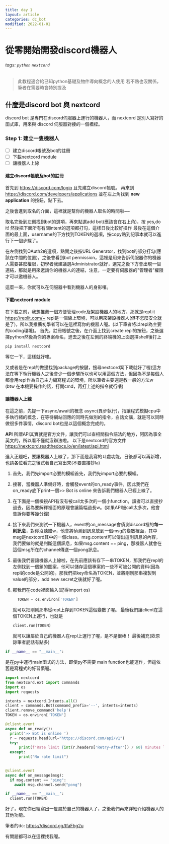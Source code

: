 ```yaml
---
title: day 1
layout: article
categories: dc_bot
modified: 2022-01-01
---
```



# 從零開始開發discord機器人

###### tags: `python` `nextcord`

> 此教程適合給已知python基礎及物件導向概念的人使用
> 若不熟也沒關係，筆者在需要時會特別提及

## 什麼是discord bot 與 nextcord
discord bot 是專門在discord伺服器上運行的機器人，而 nextcord 是別人寫好的函式庫，用來與 discord 伺服器對接的一個橋樑。

### Step 1: 建立一隻機器人

- [ ] 建立discord帳號及bot的註冊
- [ ] 下載nextcord module
- [ ] 讓機器人上線

#### 建立discord帳號及bot的註冊
首先到 <https://discord.com/login> 且先建立discord帳號。
再來到 <https://discord.com/developers/applications> 並在左上角找到 **new application** 的按鈕，點下去。

之後會進到取名的介面，這裡就是幫你的機器人取名的時間啦~~

取名完後到左側找到bot的選項，再來點選add bot(應該會在右上角)，按 yes,do it!
然後把下面所有有關intent的選項都打勾，這樣日後比較好操作
最後在這個介面的最上面，username的下方找到TOKEN的選項，按copy貼到記事本就可以進行下一個步驟了。

在左側找到OAuth2的選項，點開之後按URL Generator，找到bot的部分打勾(應該在中間的位置)，之後會看到bot permission，這裡是用來告訴伺服器你的機器人需要甚麼權限，初學者我建議選Administrator就好，選完之後下方會出現一個連結，那就是用來邀請你的機器人的連結，注意，一定要有伺服器的"管理者"權限才可以邀機器人。

這麼一來，你就可以在伺服器中看到機器人的身影嘍。

#### 下載nextcord module

在下載之前，我想推薦一個方便管理code及架設機器人的地方，那就是repl.it <https://replit.com/~>
repl是一個線上環境，可以用來架設機器人(但不怎麼安全就是了)，所以我推薦初學者可以在這裡寫你的機器人喔。(以下筆者將以repl為主要的coding環境)。
首先，註冊帳號之後，在介面上找到create repl的按鈕，之後選擇python然後為你的專案命名，進去之後在左側的終端機的上面選擇shell後打上 
``` py
pip install nextcord
```
等它一下，這樣就好嘍。

又或者是在repl的做邊找到package的按鍵，搜尋nextcord案下載就好了喔(這方法在等下執行機器人之後會少一個步驟所以也可以用這個方法，但因為不是每個人都會用repl作為自己主力編寫程式的環境，所以筆者主要還是教一般的方法w
(btw 在本機要操作的話，打開cmd，再打上述的指令就行嘍)


#### 讓機器人上線

在這之前，先提一下async/await的概念
async(異步執行)，指讓程式模擬cpu中多執行緒的概念，在等待網站回應的同時先做別的指令，白話文講，就是可以同時做很多件事情，discord bot也是以這個概念完成的。

**API**
所謂API其實就是官方文件，讓我們可以查相關指令語法的地方，阿因為事全英文的，所以看不懂就沒辦法啦。
以下是nextcord的官方文件
<https://nextcord.readthedocs.io/en/latest/api.html>


進入正題吧，要讓機器人上線了，那下面是我寫的ㄐ處功能，日後都可以再新增，也請各位看完之後試著自己寫出來(不要直接抄la)

1. 首先，我們先import必要的模組首先，我們先import必要的模組。
2. 接著，當機器人準備好時，會觸發event的on_ready事件，因此我們在on_ready底下print一個>> Bot is online 來告訴我們機器人已經上線了。
3. 在下面是一個檢視API有沒有被call太多次的一個小function，讀者可以直接抄過去，因為要解釋裡面的原理會讓篇幅過長w。(如果API被call太多次，他會告訴你要等幾分鐘)
4. 接下來我們來測試一下機器人，event的on_message會偵測discord裡的**每一則訊息**，對你沒聽錯w，他會將偵測到訊息放到一個msg的變數裡面，其中msg是nextcord其中的一個class。msg.content可以傳出這則訊息的內容，我們要做的就是判斷這個訊息，如果msg.content == ping，那機器人就會在這個msg所在的channel傳送一個pong訊息。
5. 最後我們要讓機器人上線啦，在先前應該有存下一串TOKEN，那我們在repl的左側找到一個鎖的圖案，他可以儲存這個專案的一些不可被公開的資料(因為repl的code是公開的)。那我們把key命名為TOKEN，並將剛剛那串複製到value的部分，add new secret之後就好了喔。
6. 那我們在code裡面輸入(記得import os) 
    ```py
      TOKEN = os.environ['TOKEN']
    ``` 
    
    就可以把剛剛那串從repl上存到TOKEN這個變數了喔。
    最後我們讓client在這個TOKEN上運行，也就是  
    ```py
    client.run(TOKEN)
    ```
    就可以讓屬於自己的機器人在repl上運行了喔，是不是很棒！
最後補充(欸原諒筆者屁話有點多)

```py
if __name__ == "__main__":
```
是在py中運行main函式的方法，即使py不需要 main function也能運作，但這依舊是寫程式的好習慣喔。

``` py
import nextcord
from nextcord.ext import commands
import os
import requests

intents = nextcord.Intents.all()
client = commands.Bot(command_prefix='--', intents=intents)
client.remove_command('help')
TOKEN = os.environ['TOKEN']

@client.event
async def on_ready():
  print('>> Bot is online ')
  r = requests.head(url="https://discord.com/api/v1")
  try:
      print(f"Rate limit {int(r.headers['Retry-After']) / 60} minutes left")
  except:
      print("No rate limit")
      

@client.event
async def on_message(msg):
  if msg.content == "ping":
    await msg.channel.send("pong") 

if __name__ == "__main__":
  client.run(TOKEN)
```

好了，現在你已經寫出一隻屬於自己的機器人了，之後我們再來詳細介紹機器人的其他功能。

筆者的dc: <https://discord.gg/tfaFhg2u>

有問題都可以在這裡找我喔。
